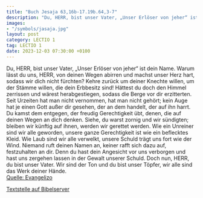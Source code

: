 ```yaml
---
title: "Buch Jesaja 63,16b-17.19b.64,3-7"
description: "Du, HERR, bist unser Vater, „Unser Erlöser von jeher“ ist dein Name. Warum lässt du uns, HERR, von deinen Wegen abirren und machst unser Herz hart, sodass wir dich nicht fürchten? Kehre zurück um deiner Knechte willen, um der Stämme willen, die dein Erbbesitz sind! Hättest du doc...."
images:
- "/symbols/jasaja.jpg"
layout: post
category: LECTIO 1
tag: LECTIO 1
date: 2023-12-03 07:30:00 +0100
---
```

Du, HERR, bist unser Vater, „Unser Erlöser von jeher“ ist dein Name.
Warum lässt du uns, HERR, von deinen Wegen abirren und machst unser Herz hart, sodass wir dich nicht fürchten? Kehre zurück um deiner Knechte willen, um der Stämme willen, die dein Erbbesitz sind!
Hättest du doch den Himmel zerrissen und wärest herabgestiegen, sodass die Berge vor dir erzitterten.<!--more-->
Seit Urzeiten hat man nicht vernommen, hat man nicht gehört; kein Auge hat je einen Gott außer dir gesehen, der an dem handelt, der auf ihn harrt.
Du kamst dem entgegen, der freudig Gerechtigkeit übt, denen, die auf deinen Wegen an dich denken. Siehe, du warst zornig und wir sündigten; bleiben wir künftig auf ihnen, werden wir gerettet werden.
Wie ein Unreiner sind wir alle geworden, unsere ganze Gerechtigkeit ist wie ein beflecktes Kleid. Wie Laub sind wir alle verwelkt, unsere Schuld trägt uns fort wie der Wind.
Niemand ruft deinen Namen an, keiner rafft sich dazu auf, festzuhalten an dir. Denn du hast dein Angesicht vor uns verborgen und hast uns zergehen lassen in der Gewalt unserer Schuld.
Doch nun, HERR, du bist unser Vater. Wir sind der Ton und du bist unser Töpfer, wir alle sind das Werk deiner Hände.<br>
[Quelle: Evangelizo](https://evangeliumtagfuertag.org/DE/gospel)

[Textstelle auf Bibelserver](https://www.bibleserver.com/EU/Jesaja63,16b-17.19b.64,3-7)
